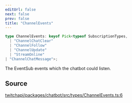 ```yaml
---
editUrl: false
next: false
prev: false
title: "ChannelEvents"
---
```


```ts
type ChannelEvents: keyof Pick<typeof SubscriptionTypes, 
  | "ChannelChatClear"
  | "ChannelFollow"
  | "ChannelUpdate"
  | "StreamOnline"
| "ChannelChatMessage">;
```

The EventSub events which the chatbot could listen.

## Source

[twitchapi/packages/chatbot/src/types/ChannelEvents.ts:6](https://github.com/pablornc/twitchapi//blob/3baa008ac8be1133cbb9253985d5d4cd48b4e780/packages/chatbot/src/types/ChannelEvents.ts#L6)
